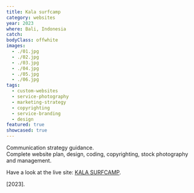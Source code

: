 ```yaml
---
title: Kala surfcamp
category: websites
year: 2023
where: Bali, Indonesia
catch:
bodyClass: offwhite
images:
  - ./01.jpg
  - ./02.jpg
  - ./03.jpg
  - ./04.jpg
  - ./05.jpg
  - ./06.jpg
tags:
  - custom-websites
  - service-photography
  - marketing-strategy
  - copyrighting
  - service-branding
  - design
featured: true
showcased: true
---
```


Communication strategy guidance. <br>
Complete website plan, design, coding, copyrighting, stock photography and management.

Have a look at the live site: [KALA SURFCAMP](https://kala.surf/?source=rokma.com).<br>

[2023].
